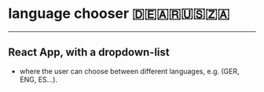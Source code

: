 # language chooser :de::argentina::us::south_africa:

---

## React App, with a dropdown-list
- where the user can choose between different languages, e.g. (GER, ENG, ES...).





